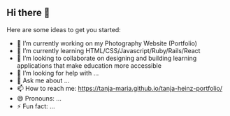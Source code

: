 ## Hi there 👋


Here are some ideas to get you started:

- 🔭 I’m currently working on my Photography Website (Portfolio)
- 🌱 I’m currently learning HTML/CSS/Javascript/Ruby/Rails/React
- 👯 I’m looking to collaborate on designing and building learning applications that make education more accessible
- 🤔 I’m looking for help with ...
- 💬 Ask me about ...
- 📫 How to reach me: https://tanja-maria.github.io/tanja-heinz-portfolio/
- 😄 Pronouns: ...
- ⚡ Fun fact: ...

